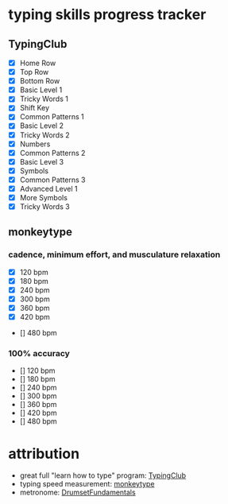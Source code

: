 
# typing skills progress tracker

## TypingClub

- [x] Home Row
- [x] Top Row
- [x] Bottom Row
- [x] Basic Level 1
- [x] Tricky Words 1
- [x] Shift Key
- [x] Common Patterns 1
- [x] Basic Level 2
- [x] Tricky Words 2
- [x] Numbers
- [x] Common Patterns 2
- [x] Basic Level 3
- [x] Symbols
- [x] Common Patterns 3
- [x] Advanced Level 1
- [x] More Symbols
- [x] Tricky Words 3

## monkeytype

### cadence, minimum effort, and musculature relaxation

- [x] 120 bpm
- [x] 180 bpm
- [x] 240 bpm
- [x] 300 bpm
- [x] 360 bpm
- [x] 420 bpm
- [] 480 bpm

### 100% accuracy

- [] 120 bpm
- [] 180 bpm
- [] 240 bpm
- [] 300 bpm
- [] 360 bpm
- [] 420 bpm
- [] 480 bpm

# attribution
- great full "learn how to type" program: [TypingClub](https://www.typingclub.com)
- typing speed measurement: [monkeytype](https://monkeytype.com/)
- metronome: [DrumsetFundamentals](https://www.youtube.com/@DrumsetFundamentals)
